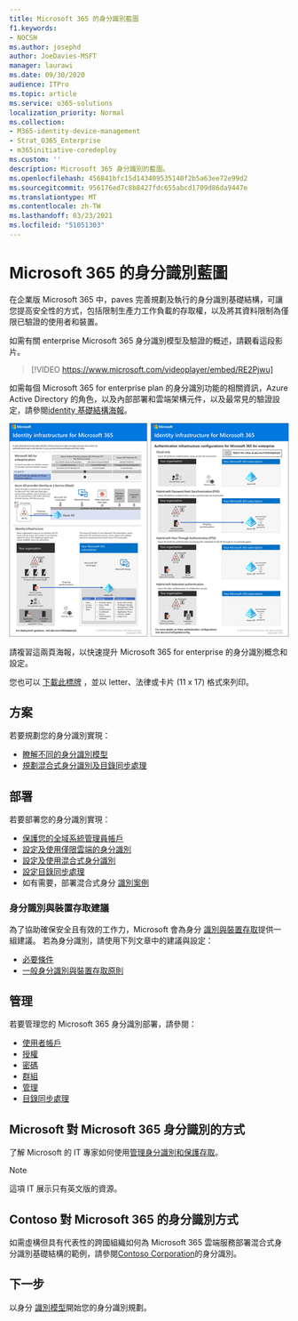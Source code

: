 ```yaml
---
title: Microsoft 365 的身分識別藍圖
f1.keywords:
- NOCSH
ms.author: josephd
author: JoeDavies-MSFT
manager: laurawi
ms.date: 09/30/2020
audience: ITPro
ms.topic: article
ms.service: o365-solutions
localization_priority: Normal
ms.collection:
- M365-identity-device-management
- Strat_O365_Enterprise
- m365initiative-coredeploy
ms.custom: ''
description: Microsoft 365 身分識別的藍圖。
ms.openlocfilehash: 456841bfc15d143409535140f2b5a63ee72e99d2
ms.sourcegitcommit: 956176ed7c8b8427fdc655abcd1709d86da9447e
ms.translationtype: MT
ms.contentlocale: zh-TW
ms.lasthandoff: 03/23/2021
ms.locfileid: "51051303"
---
```

# <a name="identity-roadmap-for-microsoft-365"></a>Microsoft 365 的身分識別藍圖

在企業版 Microsoft 365 中，paves 完善規劃及執行的身分識別基礎結構，可讓您提高安全性的方式，包括限制生產力工作負載的存取權，以及將其資料限制為僅限已驗證的使用者和裝置。

如需有關 enterprise Microsoft 365 身分識別模型及驗證的概述，請觀看這段影片。

<p> </p>

> [!VIDEO https://www.microsoft.com/videoplayer/embed/RE2Pjwu]

如需每個 Microsoft 365 for enterprise plan 的身分識別功能的相關資訊，Azure Active Directory 的角色，以及內部部署和雲端架構元件，以及最常見的驗證設定，請參閱[identity 基礎結構海報](../downloads/m365e-identity-infra.pdf)。

[![身分識別基礎結構海報](../downloads/m365e-identity-infra.png)](../downloads/m365e-identity-infra.pdf)

請複習這兩頁海報，以快速提升 Microsoft 365 for enterprise 的身分識別概念和設定。

您也可以 [下載此標牌](https://github.com/MicrosoftDocs/microsoft-365-docs/raw/public/microsoft-365/downloads/m365e-identity-infra.pdf) ，並以 letter、法律或卡片 (11 x 17) 格式來列印。

## <a name="plan"></a>方案

若要規劃您的身分識別實現：

- [瞭解不同的身分識別模型](about-microsoft-365-identity.md)
- [規劃混合式身分識別及目錄同步處理](plan-for-directory-synchronization.md)

## <a name="deploy"></a>部署

若要部署您的身分識別實現：

- [保護您的全域系統管理員帳戶](protect-your-global-administrator-accounts.md)
- [設定及使用僅限雲端的身分識別](cloud-only-identities.md)
- [設定及使用混合式身分識別](prepare-for-directory-synchronization.md)
- [設定目錄同步處理](set-up-directory-synchronization.md)
- 如有需要，部署混合式身分 [識別案例](hybrid-solutions.md)

### <a name="identity-and-device-access-recommendations"></a>身分識別與裝置存取建議

為了協助確保安全且有效的工作力，Microsoft 會為身分 [識別與裝置存取](../security/defender-365-security/microsoft-365-policies-configurations.md)提供一組建議。 若為身分識別，請使用下列文章中的建議與設定：

- [必要條件](../security/defender-365-security/identity-access-prerequisites.md)
- [一般身分識別與裝置存取原則](../security/defender-365-security/identity-access-policies.md)

## <a name="manage"></a>管理

若要管理您的 Microsoft 365 身分識別部署，請參閱：

- [使用者帳戶](manage-microsoft-365-accounts.md)
- [授權](assign-licenses-to-user-accounts.md)
- [密碼](manage-microsoft-365-passwords.md)
- [群組](manage-microsoft-365-groups.md)
- [管理](manage-microsoft-365-identity-governance.md)
- [目錄同步處理](view-directory-synchronization-status.md)

## <a name="how-microsoft-does-identity-for-microsoft-365"></a>Microsoft 對 Microsoft 365 身分識別的方式

了解 Microsoft 的 IT 專家如何使用[管理身分識別和保護存取](https://www.microsoft.com/en-us/itshowcase/managing-user-identities-and-secure-access-at-microsoft)。

>[!Note]
>這項 IT 展示只有英文版的資源。
>

## <a name="how-contoso-did-identity-for-microsoft-365"></a>Contoso 對 Microsoft 365 的身分識別方式

如需虛構但具有代表性的跨國組織如何為 Microsoft 365 雲端服務部署混合式身分識別基礎結構的範例，請參閱[Contoso Corporation](contoso-identity.md)的身分識別。

## <a name="next-step"></a>下一步

以身分 [識別模型](about-microsoft-365-identity.md)開始您的身分識別規劃。
